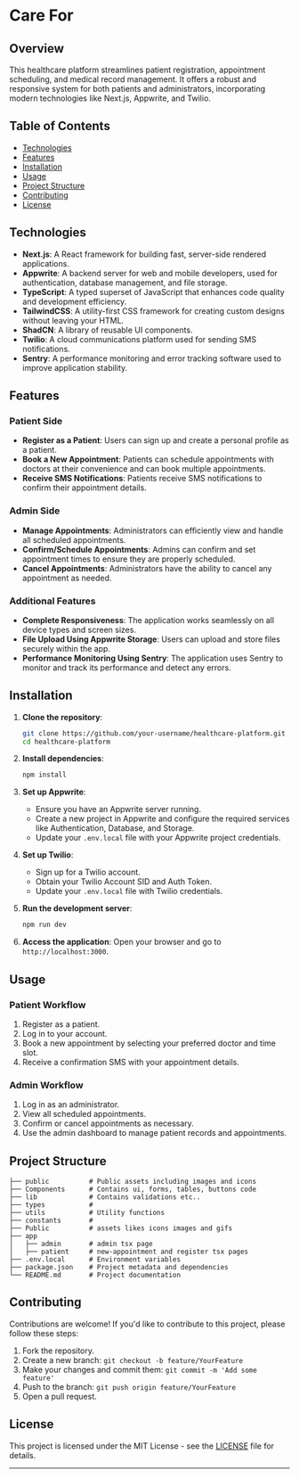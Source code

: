 # Care For

## Overview

This healthcare platform streamlines patient registration, appointment scheduling, and medical record management. It offers a robust and responsive system for both patients and administrators, incorporating modern technologies like Next.js, Appwrite, and Twilio.

## Table of Contents

- [Technologies](#technologies)
- [Features](#features)
- [Installation](#installation)
- [Usage](#usage)
- [Project Structure](#project-structure)
- [Contributing](#contributing)
- [License](#license)

## Technologies

- **Next.js**: A React framework for building fast, server-side rendered applications.
- **Appwrite**: A backend server for web and mobile developers, used for authentication, database management, and file storage.
- **TypeScript**: A typed superset of JavaScript that enhances code quality and development efficiency.
- **TailwindCSS**: A utility-first CSS framework for creating custom designs without leaving your HTML.
- **ShadCN**: A library of reusable UI components.
- **Twilio**: A cloud communications platform used for sending SMS notifications.
- **Sentry**: A performance monitoring and error tracking software used to improve application stability.

## Features

### Patient Side

- **Register as a Patient**: Users can sign up and create a personal profile as a patient.
- **Book a New Appointment**: Patients can schedule appointments with doctors at their convenience and can book multiple appointments.
- **Receive SMS Notifications**: Patients receive SMS notifications to confirm their appointment details.

### Admin Side

- **Manage Appointments**: Administrators can efficiently view and handle all scheduled appointments.
- **Confirm/Schedule Appointments**: Admins can confirm and set appointment times to ensure they are properly scheduled.
- **Cancel Appointments**: Administrators have the ability to cancel any appointment as needed.

### Additional Features

- **Complete Responsiveness**: The application works seamlessly on all device types and screen sizes.
- **File Upload Using Appwrite Storage**: Users can upload and store files securely within the app.
- **Performance Monitoring Using Sentry**: The application uses Sentry to monitor and track its performance and detect any errors.

## Installation

1. **Clone the repository**:

   ```bash
   git clone https://github.com/your-username/healthcare-platform.git
   cd healthcare-platform
   ```

2. **Install dependencies**:

   ```bash
   npm install
   ```

3. **Set up Appwrite**:

   - Ensure you have an Appwrite server running.
   - Create a new project in Appwrite and configure the required services like Authentication, Database, and Storage.
   - Update your `.env.local` file with your Appwrite project credentials.

4. **Set up Twilio**:

   - Sign up for a Twilio account.
   - Obtain your Twilio Account SID and Auth Token.
   - Update your `.env.local` file with Twilio credentials.

5. **Run the development server**:

   ```bash
   npm run dev
   ```

6. **Access the application**:
   Open your browser and go to `http://localhost:3000`.

## Usage

### Patient Workflow

1. Register as a patient.
2. Log in to your account.
3. Book a new appointment by selecting your preferred doctor and time slot.
4. Receive a confirmation SMS with your appointment details.

### Admin Workflow

1. Log in as an administrator.
2. View all scheduled appointments.
3. Confirm or cancel appointments as necessary.
4. Use the admin dashboard to manage patient records and appointments.

## Project Structure

```plaintext
├── public          # Public assets including images and icons
├── Components      # Contains ui, forms, tables, buttons code
├── lib             # Contains validations etc..
├── types           #
├── utils           # Utility functions
├── constants       #
├── Public          # assets likes icons images and gifs
├── app
│   ├── admin       # admin tsx page
│   ├── patient     # new-appointment and register tsx pages
├── .env.local      # Environment variables
├── package.json    # Project metadata and dependencies
└── README.md       # Project documentation
```

## Contributing

Contributions are welcome! If you'd like to contribute to this project, please follow these steps:

1. Fork the repository.
2. Create a new branch: `git checkout -b feature/YourFeature`
3. Make your changes and commit them: `git commit -m 'Add some feature'`
4. Push to the branch: `git push origin feature/YourFeature`
5. Open a pull request.

## License

This project is licensed under the MIT License - see the [LICENSE](LICENSE) file for details.

---
